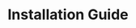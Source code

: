 ---
categories: ["POTD"]
tags: ["docs"] 
title: "Installation Guide"
linkTitle: "Installation Guide"
weight: 2
description: >
  Step-by-step instructions on how to install Path of the Dovahkiin.
---